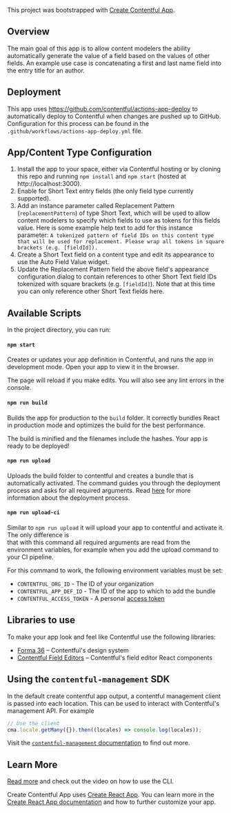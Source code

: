 This project was bootstrapped with [Create Contentful App](https://github.com/contentful/create-contentful-app).

## Overview

The main goal of this app is to allow content modelers the ability automatically generate the value of a field based on the values of other fields. An example use case is concatenating a first and last name field into the entry title for an author.

## Deployment

This app uses https://github.com/contentful/actions-app-deploy to automatically deploy to Contentful when changes are pushed up to GitHub. Configuration for this process can be found in the `.github/workflows/actions-app-deploy.yml` file.

## App/Content Type Configuration

1. Install the app to your space, either via Contentful hosting or by cloning this repo and running `npm install` and `npm start` (hosted at http://localhost:3000).
2. Enable for Short Text entry fields (the only field type currently supported).
3. Add an instance parameter called Replacement Pattern (`replacementPattern`) of type Short Text, which will be used to allow content modelers to specify which fields to use as tokens for this fields value. Here is some example help text to add for this instance parameter: `A tokenized pattern of field IDs on this content type that will be used for replacement. Please wrap all tokens in square brackets (e.g. [fieldId]).`
4. Create a Short Text field on a content type and edit its appearance to use the Auto Field Value widget.
5. Update the Replacement Pattern field the above field's appearance configuration dialog to contain references to other Short Text field IDs tokenized with square brackets (e.g. `[fieldId]`). Note that at this time you can only reference other Short Text fields here.

## Available Scripts

In the project directory, you can run:

#### `npm start`

Creates or updates your app definition in Contentful, and runs the app in development mode.
Open your app to view it in the browser.

The page will reload if you make edits.
You will also see any lint errors in the console.

#### `npm run build`

Builds the app for production to the `build` folder.
It correctly bundles React in production mode and optimizes the build for the best performance.

The build is minified and the filenames include the hashes.
Your app is ready to be deployed!

#### `npm run upload`

Uploads the build folder to contentful and creates a bundle that is automatically activated.
The command guides you through the deployment process and asks for all required arguments.
Read [here](https://www.contentful.com/developers/docs/extensibility/app-framework/create-contentful-app/#deploy-with-contentful) for more information about the deployment process.

#### `npm run upload-ci`

Similar to `npm run upload` it will upload your app to contentful and activate it. The only difference is  
that with this command all required arguments are read from the environment variables, for example when you add
the upload command to your CI pipeline.

For this command to work, the following environment variables must be set:

- `CONTENTFUL_ORG_ID` - The ID of your organization
- `CONTENTFUL_APP_DEF_ID` - The ID of the app to which to add the bundle
- `CONTENTFUL_ACCESS_TOKEN` - A personal [access token](https://www.contentful.com/developers/docs/references/content-management-api/#/reference/personal-access-tokens)

## Libraries to use

To make your app look and feel like Contentful use the following libraries:

- [Forma 36](https://f36.contentful.com/) – Contentful's design system
- [Contentful Field Editors](https://www.contentful.com/developers/docs/extensibility/field-editors/) – Contentful's field editor React components

## Using the `contentful-management` SDK

In the default create contentful app output, a contentful management client is
passed into each location. This can be used to interact with Contentful's
management API. For example

```js
// Use the client
cma.locale.getMany({}).then((locales) => console.log(locales));
```

Visit the [`contentful-management` documentation](https://www.contentful.com/developers/docs/extensibility/app-framework/sdk/#using-the-contentful-management-library)
to find out more.

## Learn More

[Read more](https://www.contentful.com/developers/docs/extensibility/app-framework/create-contentful-app/) and check out the video on how to use the CLI.

Create Contentful App uses [Create React App](https://create-react-app.dev/). You can learn more in the [Create React App documentation](https://facebook.github.io/create-react-app/docs/getting-started) and how to further customize your app.
